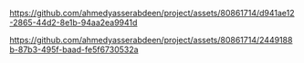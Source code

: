 

https://github.com/ahmedyasserabdeen/project/assets/80861714/d941ae12-2865-44d2-8e1b-94aa2ea9941d



https://github.com/ahmedyasserabdeen/project/assets/80861714/2449188b-87b3-495f-baad-fe5f6730532a

